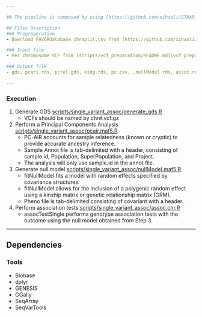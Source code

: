 ```yaml
---

## The pipeline is composed by using [https://github.com/xihaoli/STAAR](STAAR), and the scripts are midified from [https://github.com/xihaoli/STAARpipeline-Tutorial](STAARpipeline-Tutorial).

## Files Description
### Preproperation
- Download FAVORdatabase_chrsplit.csv from [https://github.com/xihaoli/STAARpipeline-Tutorial/blob/main/FAVORannotator_csv/](STAARpipeline-Tutorial).

### Input file
- Per chromosome VCF from [scripts/vcf_preparation/README.md](vcf_preparation) step

### Output file
- gds, pcari.rds, pcrel.gds, king.rds, pc.csv, .nullModel.rds, assoc.rds and assoc.csv

---
```


### Execution

1. Generate GDS  [scripts/single_variant_assoc/generate_gds.R](generate_gds.R)
	- VCFs should be named by chr#.vcf.gz
2. Perform a Principal Components Analysis [scripts/single_variant_assoc/pcair.maf5.R](pcair.maf5.R)
	- PC-AiR accounts for sample relatedness (known or cryptic) to provide accurate ancestry inference.
	- Sample Annot file is tab-delimited with a header, consisting of sample.id, Population, SuperPopulation, and Project.
	- The analysis will only use sample.id in the annot file.
3. Generate null model [scripts/single_variant_assoc/nullModel.maf5.R](nullModel.maf5.R)
	- fitNullModel fits a model with random effects specified by covariance structures.
	- fitNullModel allows for the inclusion of a polygenic random effect using a kinship matrix or genetic relationship matrix (GRM).
	- Pheno file is tab-delimited consisting of covariant with a header.
4. Perform association tests [scripts/single_variant_assoc/assoc.chr.R](assoc.chr.R)
	- assocTestSingle performs genotype association tests with the outcome using the null model obtained from Step 3.

---

## Dependencies
### Tools
- Biobase
- dplyr
- GENESIS
- GGally
- SeqArray
- SeqVarTools
